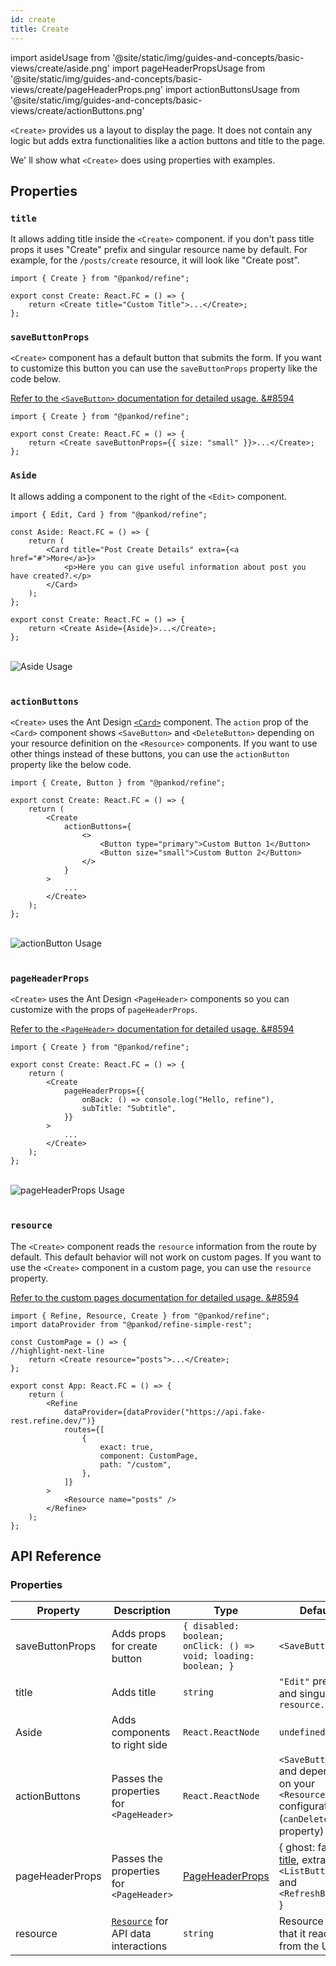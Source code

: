 ```yaml
---
id: create
title: Create
---
```


import asideUsage from '@site/static/img/guides-and-concepts/basic-views/create/aside.png'
import pageHeaderPropsUsage from '@site/static/img/guides-and-concepts/basic-views/create/pageHeaderProps.png'
import actionButtonsUsage from '@site/static/img/guides-and-concepts/basic-views/create/actionButtons.png'

`<Create>` provides us a layout to display the page. It does not contain any logic but adds extra functionalities like a action buttons and title to the page.

We' ll show what `<Create>` does using properties with examples.

## Properties

### `title`

It allows adding title inside the `<Create>` component. if you don't pass title props it uses "Create" prefix and singular resource name by default. For example, for the `/posts/create` resource, it will look like "Create post".

```tsx
import { Create } from "@pankod/refine";

export const Create: React.FC = () => {
    return <Create title="Custom Title">...</Create>;
};
```

### `saveButtonProps`

`<Create>` component has a default button that submits the form. If you want to customize this button you can use the `saveButtonProps` property like the code below.


[Refer to the `<SaveButton>` documentation for detailed usage. &#8594](#)

```tsx
import { Create } from "@pankod/refine";

export const Create: React.FC = () => {
    return <Create saveButtonProps={{ size: "small" }}>...</Create>;
};
```



### `Aside`

It allows adding a component to the right of the `<Edit>` component.

```tsx
import { Edit, Card } from "@pankod/refine";

const Aside: React.FC = () => {
    return (
        <Card title="Post Create Details" extra={<a href="#">More</a>}>
            <p>Here you can give useful information about post you have created?.</p>
        </Card>
    );
};

export const Create: React.FC = () => {
    return <Create Aside={Aside}>...</Create>;
};
```

<br/>
<div>
    <img src={asideUsage} alt="Aside Usage"/>
</div>
<br/>

### `actionButtons`

`<Create>` uses the Ant Design [`<Card>`](https://ant.design/components/card) component. The `action` prop of the `<Card>` component shows `<SaveButton>` and `<DeleteButton>` depending on your resource definition on the `<Resource>` components. If you want to use other things instead of these buttons, you can use the `actionButton` property like the below code.

```tsx
import { Create, Button } from "@pankod/refine";

export const Create: React.FC = () => {
    return (
        <Create
            actionButtons={
                <>
                    <Button type="primary">Custom Button 1</Button>
                    <Button size="small">Custom Button 2</Button>
                </>
            }
        >
            ...
        </Create>
    );
};
```

<br/>
<div>
    <img src={actionButtonsUsage} alt="actionButton Usage"/>
</div>
<br/>

### `pageHeaderProps`

`<Create>` uses the Ant Design `<PageHeader>` components so you can customize with the props of `pageHeaderProps`.

[Refer to the `<PageHeader>` documentation for detailed usage. &#8594](https://ant.design/components/page-header/#API)

```tsx
import { Create } from "@pankod/refine";

export const Create: React.FC = () => {
    return (
        <Create
            pageHeaderProps={{
                onBack: () => console.log("Hello, refine"),
                subTitle: "Subtitle",
            }}
        >
            ...
        </Create>
    );
};
```

<br/>
<div>
    <img src={pageHeaderPropsUsage} alt="pageHeaderProps Usage"/>
</div>
<br/>

### `resource`

The `<Create>` component reads the `resource` information from the route by default. This default behavior will not work on custom pages. If you want to use the `<Create>` component in a custom page, you can use the `resource` property.

[Refer to the custom pages documentation for detailed usage. &#8594](#)

```tsx
import { Refine, Resource, Create } from "@pankod/refine";
import dataProvider from "@pankod/refine-simple-rest";

const CustomPage = () => {
//highlight-next-line
    return <Create resource="posts">...</Create>;
};

export const App: React.FC = () => {
    return (
        <Refine
            dataProvider={dataProvider("https://api.fake-rest.refine.dev/")}
            routes={[
                {
                    exact: true,
                    component: CustomPage,
                    path: "/custom",
                },
            ]}
        >
            <Resource name="posts" />
        </Refine>
    );
};
```
## API Reference

### Properties

| Property        | Description                               | Type                                                              | Default                                                                            |
| --------------- | ----------------------------------------- | ----------------------------------------------------------------- | ---------------------------------------------------------------------------------- |
| saveButtonProps | Adds props for create button              | `{ disabled: boolean; onClick: () => void; loading: boolean; }`   | `<SaveButton>`                                                                     |
| title           | Adds title                                | `string`                                                          | `"Edit"` prefix and singular of `resource.name`                                    |
| Aside           | Adds components to right side              | `React.ReactNode`                                                 | `undefined`                                                                        |
| actionButtons   | Passes the properties for `<PageHeader>`           | `React.ReactNode`                                                 | `<SaveButton>` and depending on your `<Resource>` configuration (`canDelete` property) |
| pageHeaderProps | Passes the properties for `<PageHeader>`           | [PageHeaderProps](https://ant.design/components/page-header/#API) | { ghost: false, [title](#title), extra: `<ListButton>` and `<RefreshButton>` }     |
| resource        | [`Resource`](#) for API data interactions | `string`                                                          | Resource name that it reads from the URL.                                          |
